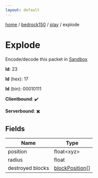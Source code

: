 ```yaml
---
layout: default
---
```


[home](/)  /  [bedrock150](/protocol/bedrock150)  /  [play](/protocol/bedrock150/play)  /  explode

# Explode

Encode/decode this packet in [Sandbox](../../../sandbox/bedrock150#play.explode)

**Id**: 23

**Id** (hex): 17

**Id** (bin): 00010111

**Clientbound**: ✔️

**Serverbound**: ✖️

## Fields

Name | Type
---|---
position | float&lt;xyz&gt;
radius | float
destroyed blocks | [blockPosition](/protocol/bedrock150/types/block-position)[]
